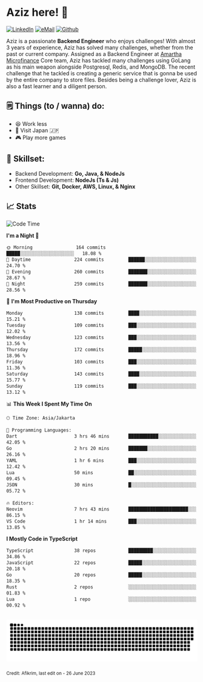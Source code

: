 # Aziz here! 👋

[![LinkedIn](https://img.shields.io/static/v1?message=afikrim&logo=linkedin&label=&color=0077B5&logoColor=white&labelColor=&style=for-the-badge)](https://www.linkedin.com/in/afikrim)
[![eMail](https://img.shields.io/static/v1?message=afikrim10@gmail.com&logo=gmail&label=&color=D14836&logoColor=white&labelColor=&style=for-the-badge)](mailto:afikrim10@gmail.com)
[![Github](https://komarev.com/ghpvc/?username=afikrim&label=Visitors&style=for-the-badge)](https://www.github.com/afikrim)

<!--Introduction-->
Aziz is a passionate **Backend Engineer** who enjoys challenges! With almost 3 years of experience, Aziz has solved many challenges, whether from the past or current company. Assigned as a Backend Engineer at [Amartha Microfinance](https://amartha.com) Core team, Aziz has tackled many challenges using GoLang as his main weapon alongside Postgresql, Redis, and MongoDB. The recent challenge that he tackled is creating a generic service that is gonna be used by the entire company to store files. Besides being a challenge lover, Aziz is also a fast learner and a diligent person.

<!--Things TODO-->
## 🗒️ Things (to / wanna) do:

- 😆 Work less
- 🚀 Visit Japan 🇯🇵
- 🎮 Play more games

<!--Skillset-->
## 🏅 Skillset:

- Backend Development: **Go, Java, & NodeJs**
- Frontend Development: **NodeJs (Ts & Js)**
- Other Skillset: **Git, Docker, AWS, Linux, & Nginx**

## 📈 Stats  

<!--START_SECTION:waka-->
![Code Time](http://img.shields.io/badge/Code%20Time-1%2C234%20hrs%2058%20mins-blue)

**I'm a Night 🦉** 

```text
🌞 Morning                164 commits         █████░░░░░░░░░░░░░░░░░░░░   18.08 % 
🌆 Daytime                224 commits         ██████░░░░░░░░░░░░░░░░░░░   24.70 % 
🌃 Evening                260 commits         ███████░░░░░░░░░░░░░░░░░░   28.67 % 
🌙 Night                  259 commits         ███████░░░░░░░░░░░░░░░░░░   28.56 % 
```
📅 **I'm Most Productive on Thursday** 

```text
Monday                   138 commits         ████░░░░░░░░░░░░░░░░░░░░░   15.21 % 
Tuesday                  109 commits         ███░░░░░░░░░░░░░░░░░░░░░░   12.02 % 
Wednesday                123 commits         ███░░░░░░░░░░░░░░░░░░░░░░   13.56 % 
Thursday                 172 commits         █████░░░░░░░░░░░░░░░░░░░░   18.96 % 
Friday                   103 commits         ███░░░░░░░░░░░░░░░░░░░░░░   11.36 % 
Saturday                 143 commits         ████░░░░░░░░░░░░░░░░░░░░░   15.77 % 
Sunday                   119 commits         ███░░░░░░░░░░░░░░░░░░░░░░   13.12 % 
```


📊 **This Week I Spent My Time On** 

```text
🕑︎ Time Zone: Asia/Jakarta

💬 Programming Languages: 
Dart                     3 hrs 46 mins       ███████████░░░░░░░░░░░░░░   42.05 % 
Go                       2 hrs 20 mins       ███████░░░░░░░░░░░░░░░░░░   26.16 % 
YAML                     1 hr 6 mins         ███░░░░░░░░░░░░░░░░░░░░░░   12.42 % 
Lua                      50 mins             ██░░░░░░░░░░░░░░░░░░░░░░░   09.45 % 
JSON                     30 mins             █░░░░░░░░░░░░░░░░░░░░░░░░   05.72 % 

🔥 Editors: 
Neovim                   7 hrs 43 mins       ██████████████████████░░░   86.15 % 
VS Code                  1 hr 14 mins        ███░░░░░░░░░░░░░░░░░░░░░░   13.85 % 
```

**I Mostly Code in TypeScript** 

```text
TypeScript               38 repos            █████████░░░░░░░░░░░░░░░░   34.86 % 
JavaScript               22 repos            █████░░░░░░░░░░░░░░░░░░░░   20.18 % 
Go                       20 repos            █████░░░░░░░░░░░░░░░░░░░░   18.35 % 
Rust                     2 repos             ░░░░░░░░░░░░░░░░░░░░░░░░░   01.83 % 
Lua                      1 repo              ░░░░░░░░░░░░░░░░░░░░░░░░░   00.92 % 
```




<!--END_SECTION:waka-->


<br clear="both">

<div align="center">
  <img src="https://raw.githubusercontent.com/afikrim/afikrim/output/snake.svg" alt="Snake animation" />
</div>


<sub>Credit: Afikrim, last edit on - 26 June 2023</sub>
